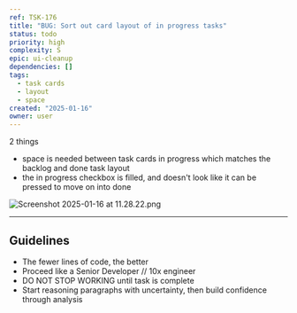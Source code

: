 ```yaml
---
ref: TSK-176
title: "BUG: Sort out card layout of in progress tasks"
status: todo
priority: high
complexity: S
epic: ui-cleanup
dependencies: []
tags:
  - task cards
  - layout
  - space
created: "2025-01-16"
owner: user
---
```


2 things

- space is needed between task cards in progress which matches the backlog and done task layout
- the in progress checkbox is filled, and doesn't look like it can be pressed to move on into done

![Screenshot 2025-01-16 at 11.28.22.png](/task-images/1737026935389-Screenshot-2025-01-16-at-11.28.22.png)

---

## Guidelines

- The fewer lines of code, the better
- Proceed like a Senior Developer // 10x engineer
- DO NOT STOP WORKING until task is complete
- Start reasoning paragraphs with uncertainty, then build confidence through analysis

